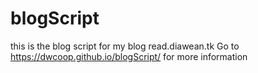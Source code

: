 # blogScript
this is the blog script for my blog read.diawean.tk
Go to 
https://dwcoop.github.io/blogScript/
for more information
